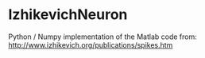 # IzhikevichNeuron
Python / Numpy implementation of the Matlab code from:
http://www.izhikevich.org/publications/spikes.htm
